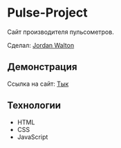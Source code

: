 # Pulse-Project

Сайт производителя пульсометров.

Сделал: <a href="https://github.com/1JordanWalton1">Jordan Walton</a>

## Демонстрация

Ссылка на сайт: <a href="https://1jordanwalton1.github.io/Pulse-Project/home.html">Тык</a>

## Технологии

- HTML
- CSS
- JavaScript
